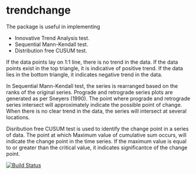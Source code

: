 # trendchange

The package is useful in implementing 

- Innovative Trend Analysis test.
- Sequential Mann-Kendall test.
- Distribution free CUSUM test.

If the data points lay on 1:1 line, there is no trend in the data. If the data points exist in the top triangle, it is indicative of positive trend. If the data lies in the bottom triangle, it indicates negative trend in the data.

In Sequential Mann-Kendall test, the series is rearranged based on the ranks of the original series. Prograde and retrograde series plots are generated as per Sneyers (1990). The point where prograde and retrograde series intersect will approximately indicate the possible point of change. When there is no clear trend in the data, the series will intersect at several locations.

Disribution free CUSUM test is used to identify the change point in a series of data. The point at which Maximum value of cumulative sum occurs, will indicate the change point in the time series. If the maximum value is equal to or greater than the critical value, it indicates significantce of the change point.

[![Build Status](https://travis-ci.com/patakamuri/trendchange.svg?branch=master)](https://travis-ci.com/patakamuri/trendchange)
